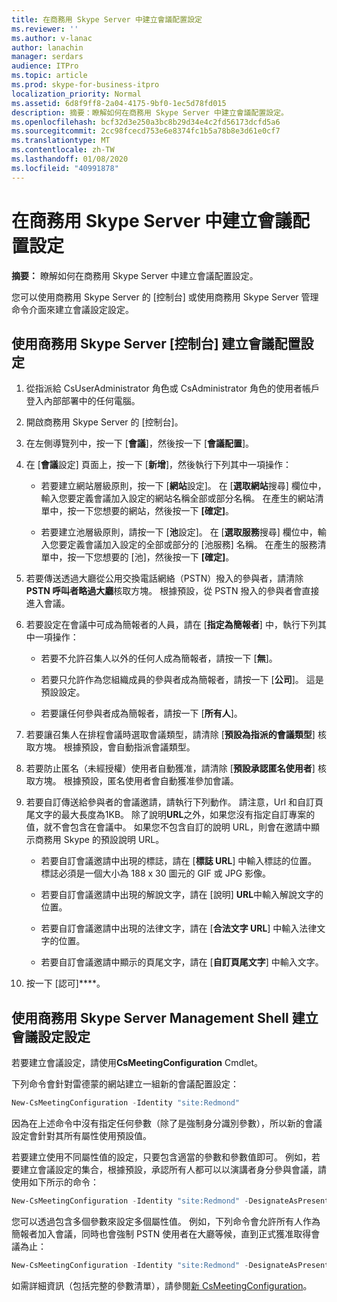 ```yaml
---
title: 在商務用 Skype Server 中建立會議配置設定
ms.reviewer: ''
ms.author: v-lanac
author: lanachin
manager: serdars
audience: ITPro
ms.topic: article
ms.prod: skype-for-business-itpro
localization_priority: Normal
ms.assetid: 6d8f9ff8-2a04-4175-9bf0-1ec5d78fd015
description: 摘要：瞭解如何在商務用 Skype Server 中建立會議配置設定。
ms.openlocfilehash: bcf32d3e250a3bc8b29d34e4c2fd56173dcfd5a6
ms.sourcegitcommit: 2cc98fcecd753e6e8374fc1b5a78b8e3d61e0cf7
ms.translationtype: MT
ms.contentlocale: zh-TW
ms.lasthandoff: 01/08/2020
ms.locfileid: "40991878"
---
```

# <a name="create-meeting-configuration-settings-in-skype-for-business-server"></a>在商務用 Skype Server 中建立會議配置設定
 
**摘要：** 瞭解如何在商務用 Skype Server 中建立會議配置設定。
  
您可以使用商務用 Skype Server 的 [控制台] 或使用商務用 Skype Server 管理命令介面來建立會議設定設定。
  
## <a name="create-meeting-configuration-settings-by-using-skype-for-business-server-control-panel"></a>使用商務用 Skype Server [控制台] 建立會議配置設定

1. 從指派給 CsUserAdministrator 角色或 CsAdministrator 角色的使用者帳戶登入內部部署中的任何電腦。
    
2.  開啟商務用 Skype Server 的 [控制台]。
    
3. 在左側導覽列中，按一下 [**會議**]，然後按一下 [**會議配置**]。
    
4. 在 [**會議**設定] 頁面上，按一下 [**新增**]，然後執行下列其中一項操作：
    
    - 若要建立網站層級原則，按一下 [**網站**設定]。 在 [**選取網站**搜尋] 欄位中，輸入您要定義會議加入設定的網站名稱全部或部分名稱。 在產生的網站清單中，按一下您想要的網站，然後按一下 **[確定]**。
    
    - 若要建立池層級原則，請按一下 [**池**設定]。 在 [**選取服務**搜尋] 欄位中，輸入您要定義會議加入設定的全部或部分的 [池服務] 名稱。 在產生的服務清單中，按一下您想要的 [池]，然後按一下 **[確定]**。
    
5. 若要傳送透過大廳從公用交換電話網絡（PSTN）撥入的參與者，請清除**PSTN 呼叫者略過大廳**核取方塊。 根據預設，從 PSTN 撥入的參與者會直接進入會議。
    
6. 若要設定在會議中可成為簡報者的人員，請在 [**指定為簡報者**] 中，執行下列其中一項操作：
    
   - 若要不允許召集人以外的任何人成為簡報者，請按一下 [**無**]。
    
   - 若要只允許作為您組織成員的參與者成為簡報者，請按一下 [**公司**]。 這是預設設定。
    
   - 若要讓任何參與者成為簡報者，請按一下 [**所有人**]。
    
7. 若要讓召集人在排程會議時選取會議類型，請清除 [**預設為指派的會議類型**] 核取方塊。 根據預設，會自動指派會議類型。
    
8. 若要防止匿名（未經授權）使用者自動獲准，請清除 [**預設承認匿名使用者**] 核取方塊。 根據預設，匿名使用者會自動獲准參加會議。
    
9. 若要自訂傳送給參與者的會議邀請，請執行下列動作。 請注意，Url 和自訂頁尾文字的最大長度為1KB。 除了說明**URL**之外，如果您沒有指定自訂專案的值，就不會包含在會議中。 如果您不包含自訂的說明 URL，則會在邀請中顯示商務用 Skype 的預設說明 URL。 
    
   - 若要自訂會議邀請中出現的標誌，請在 [**標誌 URL**] 中輸入標誌的位置。 標誌必須是一個大小為 188 x 30 圖元的 GIF 或 JPG 影像。 
    
   - 若要自訂會議邀請中出現的解說文字，請在 [說明] **URL**中輸入解說文字的位置。
    
   - 若要自訂會議邀請中出現的法律文字，請在 [**合法文字 URL**] 中輸入法律文字的位置。
    
   - 若要自訂會議邀請中顯示的頁尾文字，請在 [**自訂頁尾文字**] 中輸入文字。
    
10. 按一下 [認可]****。
    
## <a name="create-meeting-configuration-settings-by-using-skype-for-business-server-management-shell"></a>使用商務用 Skype Server Management Shell 建立會議設定設定

若要建立會議設定，請使用**CsMeetingConfiguration** Cmdlet。
  
下列命令會針對雷德蒙的網站建立一組新的會議配置設定：
  
```PowerShell
New-CsMeetingConfiguration -Identity "site:Redmond"
```

因為在上述命令中沒有指定任何參數（除了是強制身分識別參數），所以新的會議設定會針對其所有屬性使用預設值。
  
若要建立使用不同屬性值的設定，只要包含適當的參數和參數值即可。 例如，若要建立會議設定的集合，根據預設，承認所有人都可以以演講者身分參與會議，請使用如下所示的命令：
  
```PowerShell
New-CsMeetingConfiguration -Identity "site:Redmond" -DesignateAsPresenter "Everyone"
```

您可以透過包含多個參數來設定多個屬性值。 例如，下列命令會允許所有人作為簡報者加入會議，同時也會強制 PSTN 使用者在大廳等候，直到正式獲准取得會議為止：
  
```PowerShell
New-CsMeetingConfiguration -Identity "site:Redmond" -DesignateAsPresenter "Everyone" -PSTNUCallersBypassLobby $True
```

如需詳細資訊（包括完整的參數清單），請參閱[新 CsMeetingConfiguration](https://docs.microsoft.com/powershell/module/skype/new-csmeetingconfiguration?view=skype-ps)。
  

